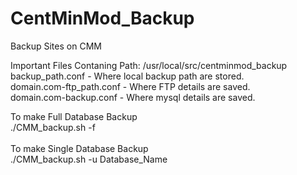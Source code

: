 # CentMinMod_Backup
Backup Sites on CMM <br/>

Important Files Contaning Path: /usr/local/src/centminmod_backup <br/>
backup_path.conf - Where local backup path are stored. <br/>
domain.com-ftp_path.conf - Where FTP details are saved. <br/> 
domain.com-backup.conf - Where mysql details are saved.<br/>

To make Full Database Backup <br/>
./CMM_backup.sh -f <br/><br/>
To make Single Database Backup <br/>
./CMM_backup.sh -u Database_Name <br/>
